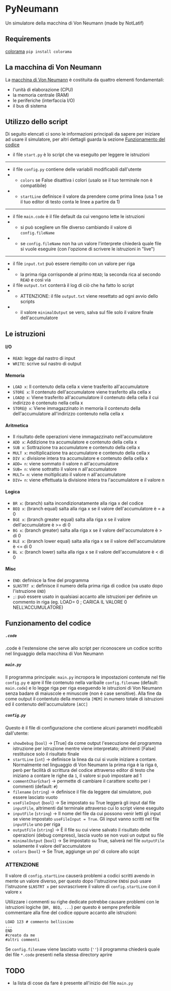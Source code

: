 # PyNeumann
Un simulatore della macchina di Von Neumann (made by NotLatif)

## Requirements  
[colorama](https://pypi.org/project/colorama/) `pip install colorama`

## La macchina di Von Neumann  
La [macchina di Von Neumann](https://it.wikipedia.org/wiki/Architettura_di_von_Neumann) è costituita da quattro elementi fondamentali:

- l'unità di elaborazione (CPU)
- la memoria centrale (RAM)
- le periferiche (interfaccia I/O)
- il bus di sistema

## Utilizzo dello script  
Di seguito elencati ci sono le informazioni principali da sapere per iniziare ad usare il simulatore, per altri dettagli guarda la sezione [Funzionamento del codice](#funzionamento-del-codice)  

- il file `start.py` è lo script che va eseguito per leggere le istruzioni
---
- il file `config.py` contiene delle variabili modificabili dall'utente
- - `colors` se False disattiva i colori (usalo se il tuo terminale non è compatibile)
- - `startLine` definisce il valore da prendere come prima linea (usa 1 se il tuo editor di testo conta le linee a partire da 1)  
---
- il file `main.code` è il file default da cui vengono lette le istruzioni
- - si può scegliere un file diverso cambiando il valore di `config.fileName`
- - se `config.fileName` non ha un valore l'interprete chiederà quale file si vuole eseguire (con l'opzione di scrivere le istruzioni in "live")
---
- il file `input.txt` può essere riempito con un valore per riga
- - la prima riga corrisponde al primo `READ`; la seconda rica al secondo `READ` e così via
- il file `output.txt` conterrà il log di ciò che ha fatto lo script
- - ATTENZIONE: il file `output.txt` viene resettato ad ogni avvio dello scripts
- - il valore `minimalOutput` se vero, salva sul file solo il valore finale dell'accumulatore

## Le istruzioni
 #### I/O
- `READ`: legge dal nastro di input
- `WRITE`: scrive sul nastro di output
 #### Memoria
- `LOAD x`: Il contenuto della cella x viene trasferito all'accumulatore
- `STORE x`: Il contenuto dell'accumulatore viene trasferito alla cella x
- `LOAD@ x`: Viene trasferito all'accumulatore il contenuto della cella il cui indirizzo è contenuto nella cella x
- `STORE@ x`: Viene immagazzinato in memoria il contenuto della dell'accumulatore all'indirizzo contenuto nella cella x
 #### Aritmetica
- Il risultato delle operazioni viene immagazzinato nell'accumulatore
- `ADD x`: Addizione tra accumulatore e contenuto della cella x
- `SUB x`: Sottrazione tra accumulatore e contenuto della cella x
- `MULT x`: moltiplicazione tra accumulatore e contenuto della cella x
- `DIV x`: divisione intera tra accumulatore e contenuto della cella x
- `ADD= n`: viene sommato il valore n all'accumulatore
- `SUB= n`: viene sottratto il valore n all'accumulatore
- `MULT= n`: viene moltiplicato il valore n all'accumulatore
- `DIV= n`: viene effettuata la divisione intera tra l'accumulatore e il valore n
#### Logica
- `BR x`: (branch) salta incondizionatamente alla riga x del codice
- `BEQ x`: (branch equal) salta alla riga x se il valore dell'accumulatore è = a 0
- `BGE x`: (branch greater equal) salta alla riga x se il valore dell'accumulatore è >= di 0
- `BG x`: (branch greater) salta alla riga x se il valore dell'accumulatore è > di 0
- `BLE x`: (branch lower equal) salta alla riga x se il valore dell'accumulatore è <= di 0
- `BL x`: (branch lower) salta alla riga x se il valore dell'accumulatore è < di 0
#### Misc
- `END`: definisce la fine del programma
- `$LNSTRT x`: definisce il numero della prima riga di codice (va usato dopo l'istruzione `END`)
- `;`: può essere usato in qualsiasi accanto alle istruzioni per definire un commento in riga (eg. LOAD= 0 ; CARICA IL VALORE 0 NELL'ACCUMULATORE)

## Funzionamento del codice

##### `.code`
.code è l'estensione che serve allo script per riconoscere un codice scritto nel linguaggio della macchina di Von Neumann

##### `main.py`
Il programma principale: `main.py` incropora le impostazioni contenute nel file `config.py` e apre il file contenuto nella varibaile `config.filename` (default: `main.code`) e lo legge riga per riga eseguendo le istruzioni di Von Neumann senza badare di maiuscole e minuscole (non è case sensitive). Alla fine da come output il contentuto della memoria `[MEM]` in numero totale di istruzioni ed il contenuto dell'accumulatore `[ACC]`

##### `config.py`
Questo è il file di configurazione che contiene alcuni parametri modificabili dall'utente:
- `showDebug` (`bool`) -> [True] da come output l'esecuzione del programma istruzione per istruzione mentre viene interpretato; altrimenti [False] restituisce solo il risultato finale
- `startLine` (`int`) -> definisce la linea da cui si vuole iniziare a contare. Normalmente nel linguaggio di Von Neumann la prima riga è la riga `0`, però per facilità di scrittura del codice attraverso editor di testo che iniziano a contare le righe da `1`, il valore si può impostare ad 1
- `commentChar`(`char`) -> permette di cambiare il carattere scelto per i commenti (default: `#`)
- `filename` (`string`) -> definisce il file da leggere dal simulatore, può essere lasciato vuoto
- `useFileInput` (`bool`) -> Se impostato su True leggerà gli input dal file `inputFile`, altrimenti dal terminale attraverso cui lo script viene eseguito
- `inputFile` (`string`) -> Il nome del file da cui possono venir letti gli input se viene impostato `useFileInput = True`. Gli input vanno scritti nel file `inputFile` uno per riga
- `outputFile` (`string`) -> È il file su cui viene salvato il risultato delle operazioni (debug compreso), lascia vuoto se non vuoi un output su file
- `minimalOutput` (`bool`) -> Se impostato su True, salverà nel file `outputFile` solamente il valore dell'accumulatore
- `colors` (`bool`) -> Se True, aggiunge un po' di colore allo scipt
 
###   ATTENZIONE
Il valore di `config.startLine` causerà problemi a codici scritti avendo in mente un valore diverso, per questo dopo l'istruzione `END`si può usare l'istruzone `$LNSTRT x` per sovrascrivere il valore di `config.startLine` con il valore `x`  

Utilizzare i commenti su righe dedicate potrebbe causare problemi con le istruzioni logiche (`BR, BEQ, ...`) per questo è sempre preferibile commentare alla fine del codice oppure accanto alle istruzioni:
```
LOAD 123 # commento bellissimo
...
END
#creato da me
#altri commenti
```

Se `config.filename` viene lasciato vuoto (`''`) il programma chiederà quale dei file `*.code` presenti nella stessa directory aprire 

## TODO
- la lista di cose da fare è presente all'inizio del file `main.py`
